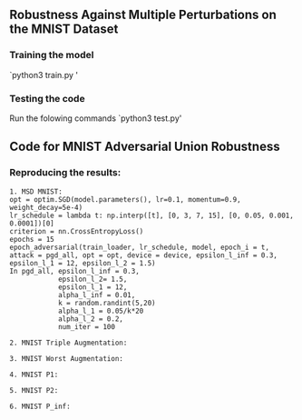 ## Robustness Against Multiple Perturbations on the MNIST Dataset


### Training the model
`python3 train.py '


### Testing the code
Run the folowing commands
`python3 test.py'

## Code for MNIST Adversarial Union Robustness

### Reproducing the results:
	1. MSD MNIST: 
	opt = optim.SGD(model.parameters(), lr=0.1, momentum=0.9, weight_decay=5e-4)
	lr_schedule = lambda t: np.interp([t], [0, 3, 7, 15], [0, 0.05, 0.001, 0.0001])[0]
	criterion = nn.CrossEntropyLoss()
	epochs = 15
	epoch_adversarial(train_loader, lr_schedule, model, epoch_i = t, attack = pgd_all, opt = opt, device = device, epsilon_l_inf = 0.3, epsilon_l_1 = 12, epsilon_l_2 = 1.5)
	In pgd_all, epsilon_l_inf = 0.3, 
            	epsilon_l_2= 1.5, 
            	epsilon_l_1 = 12, 
                alpha_l_inf = 0.01,
                k = random.randint(5,20)
            	alpha_l_1 = 0.05/k*20
            	alpha_l_2 = 0.2, 
		        num_iter = 100

	2. MNIST Triple Augmentation:

	3. MNIST Worst Augmentation:

	4. MNIST P1:

	5. MNIST P2:

	6. MNIST P_inf:


